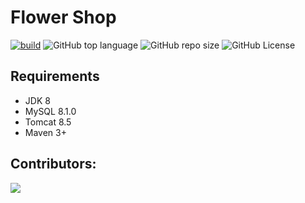 # Flower Shop
[![build](https://github.com/bakaqc/flower/actions/workflows/build.yml/badge.svg)](https://github.com/bakaqc/flower/actions/workflows/build.yml)
![GitHub top language](https://img.shields.io/github/languages/top/bakaqc/flower)
![GitHub repo size](https://img.shields.io/github/repo-size/bakaqc/flower)
![GitHub License](https://img.shields.io/github/license/bakaqc/flower)

## Requirements
- JDK 8
- MySQL 8.1.0
- Tomcat 8.5
- Maven 3+

## Contributors:

<a href="https://github.com/bakaqc/flower/graphs/contributors">
  <img src="https://contrib.rocks/image?repo=bakaqc/flower" />
</a>